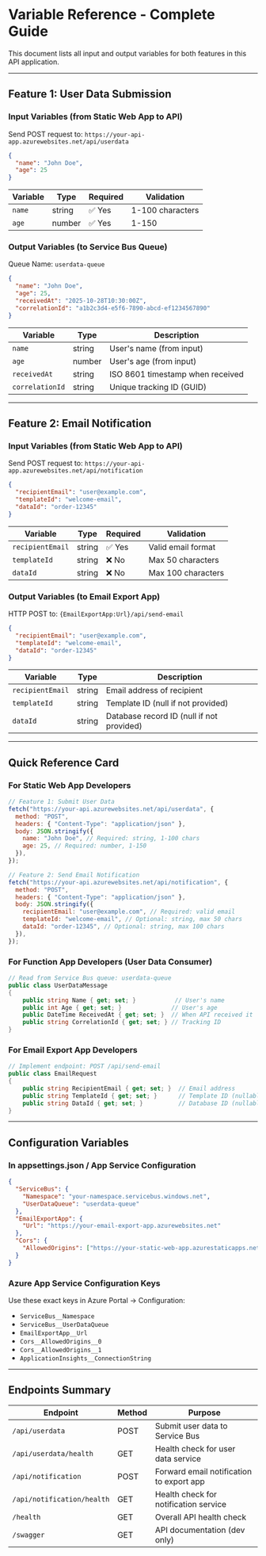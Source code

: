 # Variable Reference - Complete Guide

This document lists all input and output variables for both features in this API application.

---

## Feature 1: User Data Submission

### Input Variables (from Static Web App to API)

Send POST request to: `https://your-api-app.azurewebsites.net/api/userdata`

```json
{
  "name": "John Doe",
  "age": 25
}
```

| Variable | Type   | Required | Validation       |
| -------- | ------ | -------- | ---------------- |
| `name`   | string | ✅ Yes   | 1-100 characters |
| `age`    | number | ✅ Yes   | 1-150            |

### Output Variables (to Service Bus Queue)

Queue Name: `userdata-queue`

```json
{
  "name": "John Doe",
  "age": 25,
  "receivedAt": "2025-10-28T10:30:00Z",
  "correlationId": "a1b2c3d4-e5f6-7890-abcd-ef1234567890"
}
```

| Variable        | Type   | Description                      |
| --------------- | ------ | -------------------------------- |
| `name`          | string | User's name (from input)         |
| `age`           | number | User's age (from input)          |
| `receivedAt`    | string | ISO 8601 timestamp when received |
| `correlationId` | string | Unique tracking ID (GUID)        |

---

## Feature 2: Email Notification

### Input Variables (from Static Web App to API)

Send POST request to: `https://your-api-app.azurewebsites.net/api/notification`

```json
{
  "recipientEmail": "user@example.com",
  "templateId": "welcome-email",
  "dataId": "order-12345"
}
```

| Variable         | Type   | Required | Validation         |
| ---------------- | ------ | -------- | ------------------ |
| `recipientEmail` | string | ✅ Yes   | Valid email format |
| `templateId`     | string | ❌ No    | Max 50 characters  |
| `dataId`         | string | ❌ No    | Max 100 characters |

### Output Variables (to Email Export App)

HTTP POST to: `{EmailExportApp:Url}/api/send-email`

```json
{
  "recipientEmail": "user@example.com",
  "templateId": "welcome-email",
  "dataId": "order-12345"
}
```

| Variable         | Type   | Description                               |
| ---------------- | ------ | ----------------------------------------- |
| `recipientEmail` | string | Email address of recipient                |
| `templateId`     | string | Template ID (null if not provided)        |
| `dataId`         | string | Database record ID (null if not provided) |

---

## Quick Reference Card

### For Static Web App Developers

```javascript
// Feature 1: Submit User Data
fetch("https://your-api.azurewebsites.net/api/userdata", {
  method: "POST",
  headers: { "Content-Type": "application/json" },
  body: JSON.stringify({
    name: "John Doe", // Required: string, 1-100 chars
    age: 25, // Required: number, 1-150
  }),
});

// Feature 2: Send Email Notification
fetch("https://your-api.azurewebsites.net/api/notification", {
  method: "POST",
  headers: { "Content-Type": "application/json" },
  body: JSON.stringify({
    recipientEmail: "user@example.com", // Required: valid email
    templateId: "welcome-email", // Optional: string, max 50 chars
    dataId: "order-12345", // Optional: string, max 100 chars
  }),
});
```

### For Function App Developers (User Data Consumer)

```csharp
// Read from Service Bus queue: userdata-queue
public class UserDataMessage
{
    public string Name { get; set; }           // User's name
    public int Age { get; set; }              // User's age
    public DateTime ReceivedAt { get; set; }  // When API received it
    public string CorrelationId { get; set; } // Tracking ID
}
```

### For Email Export App Developers

```csharp
// Implement endpoint: POST /api/send-email
public class EmailRequest
{
    public string RecipientEmail { get; set; }  // Email address
    public string TemplateId { get; set; }      // Template ID (nullable)
    public string DataId { get; set; }          // Database ID (nullable)
}
```

---

## Configuration Variables

### In appsettings.json / App Service Configuration

```json
{
  "ServiceBus": {
    "Namespace": "your-namespace.servicebus.windows.net",
    "UserDataQueue": "userdata-queue"
  },
  "EmailExportApp": {
    "Url": "https://your-email-export-app.azurewebsites.net"
  },
  "Cors": {
    "AllowedOrigins": ["https://your-static-web-app.azurestaticapps.net"]
  }
}
```

### Azure App Service Configuration Keys

Use these exact keys in Azure Portal → Configuration:

- `ServiceBus__Namespace`
- `ServiceBus__UserDataQueue`
- `EmailExportApp__Url`
- `Cors__AllowedOrigins__0`
- `Cors__AllowedOrigins__1`
- `ApplicationInsights__ConnectionString`

---

## Endpoints Summary

| Endpoint                   | Method | Purpose                                  |
| -------------------------- | ------ | ---------------------------------------- |
| `/api/userdata`            | POST   | Submit user data to Service Bus          |
| `/api/userdata/health`     | GET    | Health check for user data service       |
| `/api/notification`        | POST   | Forward email notification to export app |
| `/api/notification/health` | GET    | Health check for notification service    |
| `/health`                  | GET    | Overall API health check                 |
| `/swagger`                 | GET    | API documentation (dev only)             |
